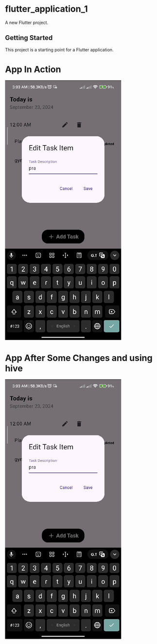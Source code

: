 # flutter_application_1

A new Flutter project.

## Getting Started

This project is a starting point for a Flutter application.

# App In Action
![UI](GIF/ToDoApp.gif)

# App After Some Changes and using hive 

![UI](GIF/ToDoAppHive.gif)
